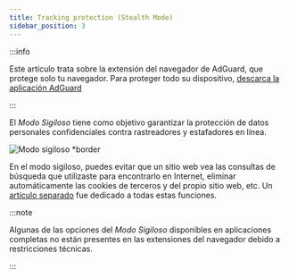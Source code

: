 ```yaml
---
title: Tracking protection (Stealth Mode)
sidebar_position: 3
---
```


:::info

Este artículo trata sobre la extensión del navegador de AdGuard, que protege solo tu navegador. Para proteger todo su dispositivo, [descarca la aplicación AdGuard](https://agrd.io/download-kb-adblock)

:::

El _Modo Sigiloso_ tiene como objetivo garantizar la protección de datos personales confidenciales contra rastreadores y estafadores en línea.

![Modo sigiloso \*border](https://cdn.adtidy.org/content/Kb/ad_blocker/browser_extension/ad_blocker_browser_extension_stealth_mode.png)

En el modo sigiloso, puedes evitar que un sitio web vea las consultas de búsqueda que utilizaste para encontrarlo en Internet, eliminar automáticamente las cookies de terceros y del propio sitio web, etc. Un [artículo separado](/general/stealth-mode) fue dedicado a todas estas funciones.

:::note

Algunas de las opciones del _Modo Sigiloso_ disponibles en aplicaciones completas no están presentes en las extensiones del navegador debido a restricciones técnicas.

:::
